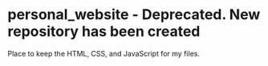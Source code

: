 # personal_website - Deprecated. New repository has been created
Place to keep the HTML, CSS, and JavaScript for my files.
